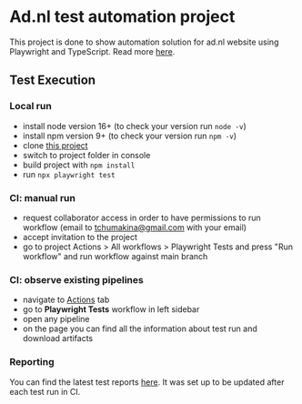 # Ad.nl test automation project

This project is done to show automation solution for ad.nl website using Playwright and TypeScript.
Read more [here](https://playwright.dev/).

## Test Execution

### Local run

- install node version 16+ (to check your version run `node -v`)
- install npm version 9+ (to check your version run `npm -v`)
- clone [this project](https://github.com/tchumakina/adnl-tests.git)
- switch to project folder in console
- build project with `npm install`
- run `npx playwright test`

### CI: manual run

- request collaborator access in order to have permissions to run workflow (email to tchumakina@gmail.com with your
  email)
- accept invitation to the project
- go to project Actions > All workflows > Playwright Tests and press "Run workflow" and run workflow against main branch

### CI: observe existing pipelines

- navigate to [Actions](https://github.com/tchumakina/adnl-tests/actions) tab
- go to **Playwright Tests** workflow in left sidebar
- open any pipeline
- on the page you can find all the information about test run and download artifacts


### Reporting

You can find the latest test reports [here](https://tchumakina.github.io/adnl-tests/). 
It was set up to be updated after each test run in CI.
